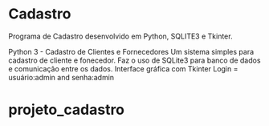 # Cadastro
Programa de Cadastro desenvolvido em Python, SQLITE3 e Tkinter.

Python 3 - Cadastro de Clientes e Fornecedores 
Um sistema simples para cadastro de cliente e fonecedor. Faz o uso de SQLite3 para banco de dados e comunicação entre os dados. Interface gráfica com Tkinter
Login = usuário:admin and senha:admin

# projeto_cadastro
